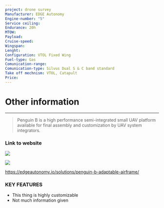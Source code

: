 ```yaml
---
project: drone survey
Manufacturer: EDGE Autonomy
Engine-number: "5"
Service ceiling: 
Endurance: 20h
MTOW: 
Payload: 
Cruise-speed: 
Wingspan: 
Lenght: 
Configuration: VTOL Fixed Wing
Fuel-type: Gas
Comunication-range: 
Comunication-type: Silvus Dual S & C band standard
Take off mechnism: VTOL, Catapult
Price:
---
```

# Other information
---
>Penguin B is a high performance semi-integrated small UAV platform available for final assembly and customization by UAV system integrators.
### Link to website

![](https://i.imgur.com/oSuTVSG.png)

![](https://i.imgur.com/jvmLE5I.png)

https://edgeautonomy.io/solutions/penguin-b-adaptable-airframe/


### KEY FEATURES  
- This thing is highly customizable
- Not much information given